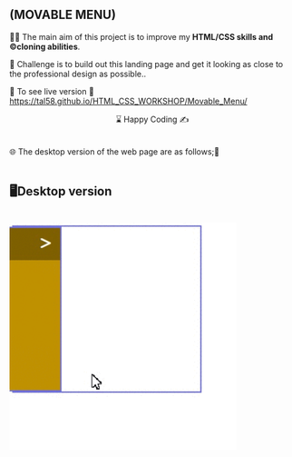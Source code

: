 ## (MOVABLE MENU)
👨‍💻 The main aim of this project is to improve my <b>HTML/CSS skills and ©️cloning abilities</b>.

🎯 Challenge is to build out this landing page and get it looking as close to the professional design as possible..

🔗 To see live version 🎯https://tal58.github.io/HTML_CSS_WORKSHOP/Movable_Menu/
<br>
<center> ⌛ Happy Coding  ✍ </center>
<br><br>
🌐 The desktop version of the web page are as follows;🧭
<br><br>

## 🖥️Desktop version
<br>
<img src="desktop.gif" width="400" height="400" align="left" alt="desktop_version">
<br>
<br>
<br>
<br>
<br>
<br>
<br>
<br>
<br>
<br><br><br><br><br><br><br><br><br>

